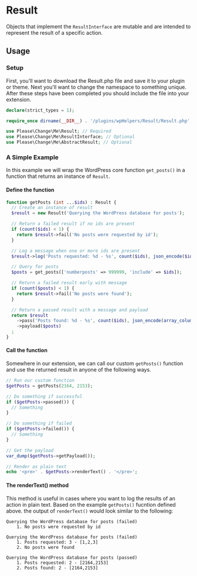# Result

Objects that implement the `ResultInterface` are mutable and are intended to
represent the result of a specific action.

## Usage

### Setup

First, you'll want to download the Result.php file and save it to your plugin
or theme. Next you'll want to change the namespace to something unique. After
these steps have been completed you should include the file into your extension.

```PHP
declare(strict_types = 1);

require_once dirname(__DIR__) . '/plugins/wpHelpers/Result/Result.php';

use Please\Change\Me\Result; // Required
use Please\Change\Me\ResultInterface; // Optional
use Please\Change\Me\AbstractResult; // Optional
```

### A Simple Example

In this example we will wrap the WordPress core function `get_posts()` in a
function that returns an instance of `Result`.

#### Define the function

```PHP
function getPosts (int ...$ids) : Result {
  // Create an instance of result
  $result = new Result('Querying the WordPress database for posts');

  // Return a failed result if no ids are present
  if (count($ids) < 1) {
    return $result->fail('No posts were requested by id');
  }

  // Log a message when one or more ids are present
  $result->log('Posts requested: %d - %s', count($ids), json_encode($ids));

  // Query for posts
  $posts = get_posts(['numberposts' => 999999, 'include' => $ids]);

  // Return a failed result early with message
  if (count($posts) < 1) {
    return $result->fail('No posts were found');
  }

  // Return a passed result with a message and payload
  return $result
    ->pass('Posts found: %d - %s', count($ids), json_encode(array_column($posts, 'ID')))
    ->payload($posts)
  ;
}
```

#### Call the function

Somewhere in our extension, we can call our custom `getPosts()` function and
use the returned result in anyone of the following ways.

```PHP
// Run our custom function
$getPosts = getPosts(2164, 2153);

// Do something if successful
if ($getPosts->passed()) {
  // Something
}

// Do something if failed
if ($getPosts->failed()) {
  // Something
}

// Get the payload
var_dump($getPosts->getPayload());

// Render as plain text
echo '<pre>' . $getPosts->renderText() . '</pre>';
```

#### The renderText() method

This method is useful in cases where you want to log the results of an action
in plain text. Based on the example `getPosts()` fucntion defined above. the
output of `renderText()` would look similar to the following:

```
Querying the WordPress database for posts (failed)
    1. No posts were requested by id
```

```
Querying the WordPress database for posts (failed)
    1. Posts requested: 3 - [1,2,3]
    2. No posts were found
```

```
Querying the WordPress database for posts (passed)
    1. Posts requested: 2 - [2164,2153]
    2. Posts found: 2 - [2164,2153]
```
